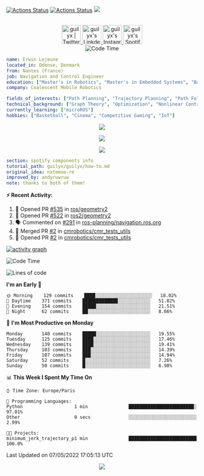 [![Actions Status](https://github.com/guilyx/guilyx/workflows/wakatime-stats/badge.svg)](https://github.com/guilyx/guilyx/actions)
[![Actions Status](https://github.com/guilyx/guilyx/workflows/update-gh-activity/badge.svg)](https://github.com/guilyx/guilyx/actions)
![](https://visitor-badge.glitch.me/badge?page_id=guilyx.guilyx)

<p align="center">
<br/>
<a href="https://twitter.com/nthofhisname">
  <img alt="guilyx | Twitter" width="50px" src="https://user-images.githubusercontent.com/43545812/144034996-602b144a-16e1-41cc-99e7-c6040b20dcaf.png"/>
</a>
<a href="https://www.linkedin.com/in/erwinlejeune-lkn">
  <img alt="guilyx's LinkdeIN" width="50px" src="https://user-images.githubusercontent.com/43545812/144035037-0f415fc7-9f96-4517-a370-ccc6e78a714b.png" />
</a>
<a href="https://www.instagram.com/nthofhisname">
  <img alt="guilyx's Instagram" width="50px" src="https://user-images.githubusercontent.com/43545812/144035088-0dfb165f-8fe0-4d13-896c-876c29d2b128.png" />
</a>
<a href="https://open.spotify.com/user/11147618695?si=zZFn6uAGRLyoU02lsG50GA">
  <img alt="guilyx's Spotify" width="50px" src="https://user-images.githubusercontent.com/43545812/144035120-1ad5169b-91c7-4078-bef9-6a82c733f373.png" />
</a>
<br>
<img alt="Code Time" src="https://img.shields.io/endpoint?style=flat&url=https://codetime-api.datreks.com/badge/1615?logoColor=white%26project=%26recentMS=0%26showProject=false" />
</p>

```yaml
name: Erwin Lejeune
located_in: Odense, Denmark
from: Nantes (France)
job: Navigation and Control Engineer
education: ["Master's in Robotics", "Master's in Embedded Systems", "Bachelor's in Electronics"]
company: Coalescent Mobile Robotics

fields_of_interests: ["Path Planning", "Trajectory Planning", "Path Following", "Behaviour Planning", "Localization", "Sensor Fusion", "Embedded Systems"]
technical_background: ["Graph Theory", "Optimization", "Nonlinear Control", "Real-Time Systems", "Automated Planning"]
currently_learning: ["microROS"]
hobbies: ["Basketball", "Cinema", "Competitive Gaming", "IoT"]
```

<p align="center">
  <img alig src="https://github-profile-trophy.vercel.app/?username=guilyx&column=6&rank=SSS,SS,S,AAA,AA,A,B,C" />
</p>

<p align="center">
  <a href="https://spotify-github-profile.vercel.app/api/view?uid=11147618695&redirect=true">
    <img src="https://spotify-github-profile.vercel.app/api/view?uid=11147618695&cover_image=true&theme=default&bar_color=e3e3e3&bar_color_cover=true">
  </a>
</p>

<p align="center">
  <img src="https://guilyx.vercel.app/api/top-played">
</p>
 
```yaml
section: spotify components info
tutorial_path: guilyx/guilyx/how-to.md
original_idea: natemoo-re
improved_by: andyruwruw
note: thanks to both of them!
```


**:zap: Recent Activity:**

<!--START_SECTION:activity-->
1. 💪 Opened PR [#535](https://github.com/ros/geometry2/pull/535) in [ros/geometry2](https://github.com/ros/geometry2)
2. 💪 Opened PR [#522](https://github.com/ros2/geometry2/pull/522) in [ros2/geometry2](https://github.com/ros2/geometry2)
3. 🗣 Commented on [#291](https://github.com/ros-planning/navigation.ros.org/issues/291) in [ros-planning/navigation.ros.org](https://github.com/ros-planning/navigation.ros.org)
4. 🎉 Merged PR [#2](https://github.com/cmrobotics/cmr_tests_utils/pull/2) in [cmrobotics/cmr_tests_utils](https://github.com/cmrobotics/cmr_tests_utils)
5. 💪 Opened PR [#2](https://github.com/cmrobotics/cmr_tests_utils/pull/2) in [cmrobotics/cmr_tests_utils](https://github.com/cmrobotics/cmr_tests_utils)
<!--END_SECTION:activity-->

[![activity graph](https://activity-graph.herokuapp.com/graph?username=guilyx&custom_title=Erwin's%20activity%20graph&theme=github-light&hide_border=true)](https://github.com/ashutosh00710/github-readme-activity-graph)

<!--START_SECTION:waka-->
![Code Time](http://img.shields.io/badge/Code%20Time-0-blue)

![Lines of code](https://img.shields.io/badge/From%20Hello%20World%20I%27ve%20Written-292%20Thousand%20lines%20of%20code-blue)

**I'm an Early 🐤** 

```text
🌞 Morning    129 commits    ████░░░░░░░░░░░░░░░░░░░░░   18.02% 
🌆 Daytime    371 commits    █████████████░░░░░░░░░░░░   51.82% 
🌃 Evening    154 commits    █████░░░░░░░░░░░░░░░░░░░░   21.51% 
🌙 Night      62 commits     ██░░░░░░░░░░░░░░░░░░░░░░░   8.66%

```
📅 **I'm Most Productive on Monday** 

```text
Monday       140 commits    █████░░░░░░░░░░░░░░░░░░░░   19.55% 
Tuesday      125 commits    ████░░░░░░░░░░░░░░░░░░░░░   17.46% 
Wednesday    139 commits    ████░░░░░░░░░░░░░░░░░░░░░   19.41% 
Thursday     103 commits    ███░░░░░░░░░░░░░░░░░░░░░░   14.39% 
Friday       107 commits    ███░░░░░░░░░░░░░░░░░░░░░░   14.94% 
Saturday     52 commits     █░░░░░░░░░░░░░░░░░░░░░░░░   7.26% 
Sunday       50 commits     █░░░░░░░░░░░░░░░░░░░░░░░░   6.98%

```


📊 **This Week I Spent My Time On** 

```text
⌚︎ Time Zone: Europe/Paris

💬 Programming Languages: 
Python                   1 min               ████████████████████████░   97.01% 
Other                    0 secs              ░░░░░░░░░░░░░░░░░░░░░░░░░   2.99%

🐱‍💻 Projects: 
minimum_jerk_trajectory_p1 min               █████████████████████████   100.0%

```


 Last Updated on 07/05/2022 17:05:13 UTC
<!--END_SECTION:waka-->

<p align="center">
  <img src="https://capsule-render.vercel.app/api?type=waving&color=gradient&height=60&section=footer"/>
</p>
